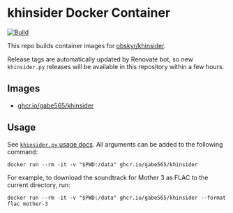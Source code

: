 # khinsider Docker Container

[![Build](https://github.com/gabe565/docker-khinsider/actions/workflows/build.yml/badge.svg)](https://github.com/gabe565/docker-khinsider/actions/workflows/build.yml)

This repo builds container images for [obskyr/khinsider](https://github.com/obskyr/khinsider).

Release tags are automatically updated by Renovate bot, so new `khinsider.py` releases will be available in this repository within a few hours.

## Images

- [ghcr.io/gabe565/khinsider](https://github.com/gabe565/docker-khinsider/pkgs/container/khinsider)

## Usage

See [`khinsider.py` usage docs](https://github.com/obskyr/khinsider#usage). All arguments can be added to the following command:

```shell
docker run --rm -it -v "$PWD:/data" ghcr.io/gabe565/khinsider
```

For example, to download the soundtrack for Mother 3 as FLAC to the current directory, run:

```shell
docker run --rm -it -v "$PWD:/data" ghcr.io/gabe565/khinsider --format flac mother-3
```

